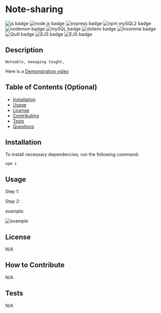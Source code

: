 # Note-sharing

![js badge](https://img.shields.io/badge/TECHOLOGY-JAVASCRIPT%20ES6-orange)
![node.js badge](https://img.shields.io/badge/TECHOLOGY-NODE.JS%20V16-success)
![express badge](https://img.shields.io/badge/TECHOLOGY-EXPRESS%20@4.18.2-success)
![npm mySQL2 badge](https://img.shields.io/badge/NPM-MYSQL2%20@2.3.3-orange)
![nodemon badge](https://img.shields.io/badge/TECHOLOGY-NODEMON%20@2.0.20-red)
![mySQL badge](https://img.shields.io/badge/TECHOLOGY-MYSQL-blue)
![dotenv badge](https://img.shields.io/badge/TECHOLOGY-DOTENV%20@8.6.0-blue)
![Insomnia badge](https://img.shields.io/badge/TECHOLOGY-INSOMNIA-blueviolet)
![Quill badge](https://img.shields.io/badge/TECHOLOGY-Quill-blueviolet)
![EJS badge](https://img.shields.io/badge/TECHOLOGY-EJS-blueviolet)
![EJS badge](https://img.shields.io/badge/TECHOLOGY-FAKER-green)

## Description

    Noteable, managing tought, 

Here is a [Demonstration video](https://drive.google.com/file/d/1zWX6OEcXjeWGmL3kneUWIJ3rUd16ekLL/view)

## Table of Contents (Optional)

- [Installation](#installation)
- [Usage](#usage)
- [License](#license)
- [Contributing](#contributing)
- [Tests](#tests)
- [Questions](#questions)

## Installation

To install necessary dependencies, run the following command: 

    npm i  

## Usage

Step 1: 

    

Step 2: 

    


example:

![example](./images/example.JPG)

## License

N/A

## How to Contribute

N/A

## Tests

N/A
